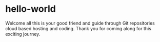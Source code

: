 # hello-world
Welcome all this is your good friend and guide through Git repositories cloud based hosting and coding. 
Thank you for coming along for this exciting journey. 
